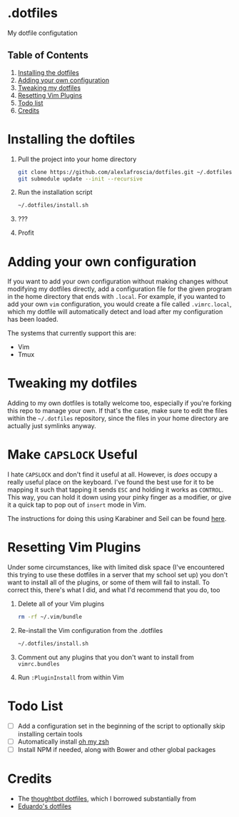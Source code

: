 .dotfiles
=========

My dotfile configutation

## Table of Contents
1. [Installing the dotfiles](#installing-the-dotfiles)
2. [Adding your own configuration](#adding-your-own-configuration)
3. [Tweaking my dotfiles](#tweaking-my-dotfiles)
4. [Resetting Vim Plugins](#resetting-vim-plugins)
5. [Todo list](#todo-list)
6. [Credits](#credits)

# Installing the doftiles

1. Pull the project into your home directory
   ```bash
   git clone https://github.com/alexlafroscia/dotfiles.git ~/.dotfiles
   git submodule update --init --recursive
   ```

2. Run the installation script
   ```bash
   ~/.dotfiles/install.sh
   ```

3. ???

4. Profit

# Adding your own configuration
If you want to add your own configuration without making changes without
modifying my dotfiles directly, add a configuration file for the given program
in the home directory that ends with `.local`.  For example, if you wanted to
add your own `vim` configuration, you would create a file called `.vimrc.local`,
which my dotfile will automatically detect and load after my configuration has
been loaded.

The systems that currently support this are:
- Vim
- Tmux

# Tweaking my dotfiles
Adding to my own dotfiles is totally welcome too, especially if you're forking
this repo to manage your own.  If that's the case, make sure to edit the files
within the `~/.dotfiles` repository, since the files in your home directory are
actually just symlinks anyway.

# Make `CAPSLOCK` Useful

I hate `CAPSLOCK` and don't find it useful at all. However, is _does_ occupy a really useful place on the keyboard.  I've found the best use for it to be mapping it such that tapping it sends `ESC` and holding it works as `CONTROL`.  This way, you can hold it down using your pinky finger as a modifier, or give it a quick tap to pop out of `insert` mode in Vim.

The instructions for doing this using Karabiner and Seil can be found [here](http://www.economyofeffort.com/2014/08/11/beyond-ctrl-remap-make-that-caps-lock-key-useful/).

# Resetting Vim Plugins
Under some circumstances, like with limited disk space (I've encountered this
trying to use these dotfiles in a server that my school set up) you don't want
to install all of the plugins, or some of them will fail to install.  To correct
this, there's what I did, and what I'd recommend that you do, too

1. Delete all of your Vim plugins
   ```bash
   rm -rf ~/.vim/bundle
   ```

2. Re-install the Vim configuration from the .dotfiles
   ```bash
   ~/.dotfiles/install.sh
   ```

3. Comment out any plugins that you don't want to install from `vimrc.bundles`

4. Run `:PluginInstall` from within Vim

# Todo List
- [ ] Add a configuration set in the beginning of the script to optionally skip
      installing certain tools
- [ ] Automatically install [oh my zsh](https://github.com/robbyrussell/oh-my-zsh)
- [ ] Install NPM if needed, along with Bower and other global packages

# Credits
- The [thoughtbot dotfiles](https://github.com/thoughtbot/dotfiles), which I borrowed substantially from
- [Eduardo's dotfiles](https://github.com/eduardolundgren/dotfiles)
